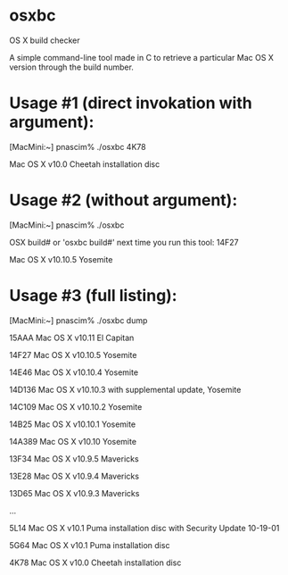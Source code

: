 # osxbc
OS X build checker

A simple command-line tool made in C to retrieve a particular Mac OS X version through the build number.

Usage #1 (direct invokation with argument): 
===========================================

[MacMini:~] pnascim% ./osxbc 4K78

Mac OS X v10.0 Cheetah installation disc

Usage #2 (without argument):
============================

[MacMini:~] pnascim% ./osxbc

OSX build# or 'osxbc build#' next time you run this tool: 14F27

Mac OS X v10.10.5 Yosemite

Usage #3 (full listing):
========================

[MacMini:~] pnascim% ./osxbc dump

15AAA	Mac OS X v10.11 El Capitan

14F27	Mac OS X v10.10.5 Yosemite

14E46	Mac OS X v10.10.4 Yosemite

14D136	Mac OS X v10.10.3 with supplemental update, Yosemite

14C109	Mac OS X v10.10.2 Yosemite

14B25	Mac OS X v10.10.1 Yosemite

14A389	Mac OS X v10.10 Yosemite

13F34	Mac OS X v10.9.5 Mavericks

13E28	Mac OS X v10.9.4 Mavericks

13D65	Mac OS X v10.9.3 Mavericks


...


5L14	Mac OS X v10.1 Puma installation disc with  Security Update 10-19-01

5G64	Mac OS X v10.1 Puma installation disc

4K78	Mac OS X v10.0 Cheetah installation disc



